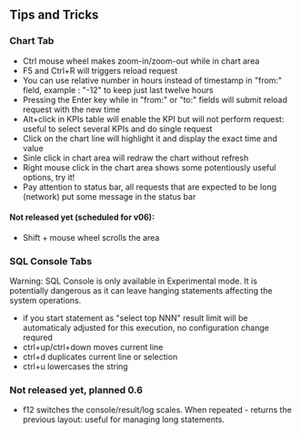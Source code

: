 ## Tips and Tricks
### Chart Tab
* Ctrl mouse wheel makes zoom-in/zoom-out while in chart area
* F5 and Ctrl+R will triggers reload request
* You can use relative number in hours instead of timestamp in "from:" field, example : "-12" to keep just last twelve hours
* Pressing the Enter key while in "from:" or "to:" fields will submit reload request with the new time
* Alt+click in KPIs table will enable the KPI but will not perform request: useful to select several KPIs and do single request
* Click on the chart line will highlight it and display the exact time and value
* Sinle click in chart area will redraw the chart without refresh
* Right mouse click in the chart area shows some potentiously useful options, try it!
* Pay attention to status bar, all requests that are expected to be long (network) put some message in the status bar

#### Not released yet (scheduled for v06):
* Shift + mouse wheel scrolls the area

### SQL Console Tabs
Warning: SQL Console is only available in Experimental mode. It is potentially dangerous as it can leave hanging statements affecting the system operations. 

* if you start statement as "select top NNN" result limit will be automaticaly adjusted for this execution, no configuration change requred
* ctrl+up/ctrl+down moves current line
* ctrl+d duplicates current line or selection
* ctrl+u lowercases the string

### Not released yet, planned 0.6
* f12 switches the console/result/log scales. When repeated - returns the previous layout: useful for managing long statements.
